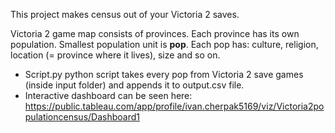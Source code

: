 This project makes census out of your Victoria 2 saves.

Victoria 2 game map consists of provinces. Each province has its own population. Smallest population unit is **pop**.
Each pop has: culture, religion, location (= province where it lives), size and so on.


  - Script.py python script takes every pop from Victoria 2 save games (inside input folder) and appends it to output.csv file.
  - Interactive dashboard can be seen here: https://public.tableau.com/app/profile/ivan.cherpak5169/viz/Victoria2populationcensus/Dashboard1
